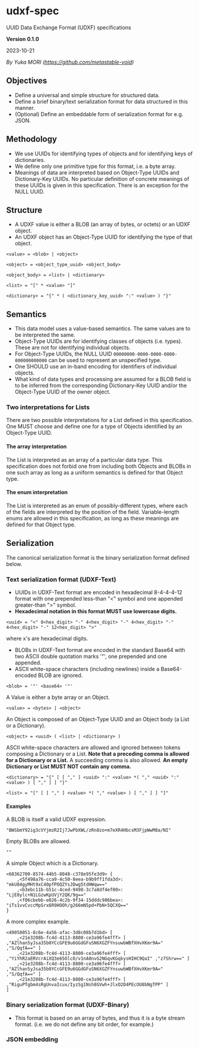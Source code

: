 # udxf-spec
UUID Data Exchange Format (UDXF) specifications

**Version 0.1.0**

2023-10-21

_By Yuka MORI (https://github.com/metastable-void)_

## Objectives

- Define a universal and simple structure for structured data.
- Define a brief binary/text serialization format for data structured in this manner.
- (Optional) Define an embeddable form of serialization format for e.g. JSON.

## Methodology

- We use UUIDs for identifying types of objects and for identifying keys of dictionaries.
- We define only one primitive type for this format, i.e. a byte array.
- Meanings of data are interpreted based on Object-Type UUIDs and Dictionary-Key UUIDs. No particular definition of concrete meanings of these UUIDs is given in this specification. There is an exception for the NULL UUID.

## Structure

- A UDXF value is either a BLOB (an array of bytes, or octets) or an UDXF object.
- An UDXF object has an Object-Type UUID for identifying the type of that object.

```
<value> = <blob> | <object>

<object> = <object_type_uuid> <object_body>

<object_body> = <list> | <dictionary>

<list> = "[" * <value> "]"

<dictionary> = "{" * ( <dictionary_key_uuid> ":" <value> ) "}"
```

## Semantics

- This data model uses a value-based semantics. The same values are to be interpreted the same.
- Object-Type UUIDs are for identifying classes of objects (i.e. types). These are not for identifying individual objects.
- For Object-Type UUIDs, the NULL UUID `00000000-0000-0000-0000-000000000000` can be used to represent an unspecified type.
- One SHOULD use an in-band encoding for identifiers of individual objects.
- What kind of data types and processing are assumed for a BLOB field is to be inferred from the corresponding Dictionary-Key UUID and/or the Object-Type UUID of the owner object.

### Two interpretations for Lists

There are two possible interpretations for a List defined in this specification.
One MUST choose and define one for a type of Objects identified by an Object-Type UUID.

#### The array interpretation

The List is interpreted as an array of a particular data type.
This specification does not forbid one from including both Objects and BLOBs in one such array as long as a uniform semantics is defined for that Object type.

#### The enum interpretation

The List is interpreted as an enum of possibly-different types, where each of the fields are interpreted by the position of the field.
Variable-length enums are allowed in this specification, as long as these meanings are defined for that Object type.

## Serialization

The canonical serialization format is the binary serialization format defined below.

### Text serialization format (UDXF-Text)

- UUIDs in UDXF-Text format are encoded in hexadecimal 8-4-4-4-12 format with one prepended less-than "<" symbol and one appended greater-than ">" symbol.
- **Hexadecimal notation in this format MUST use lowercase digits.**

```
<uuid> = "<" 8<hex_digit> "-" 4<hex_digit> "-" 4<hex_digit> "-" 4<hex_digit> "-" 12<hex_digit> ">"
```

where x's are hexadecimal digits.

- BLOBs in UDXF-Text format are encoded in the standard Base64 with two ASCII double quotation marks '"', one prepended and one appended.
- ASCII white-space characters (including newlines) inside a Base64-encoded BLOB are ignored.

```
<blob> = '"' <base64> '"'
```

A Value is either a byte array or an Object.

```
<value> = <bytes> | <object>
```

An Object is composed of an Object-Type UUID and an Object body (a List or a Dictionary).

```
<object> = <uuid> ( <list> | <dictionary> )
```

ASCII white-space characters are allowed and ignored between tokens composing a Dictionary or a List.
**Note that a preceding comma is allowed for a Dictionary or a List.** A succeeding comma is also allowed.
**An empty Dictionary or List MUST NOT contain any comma.**

```
<dictionary> = "{" [ [ "," ] <uuid> ":" <value> *( "," <uuid> ":" <value> ) [ "," ] ] "}"
```

```
<list> = "[" [ [ "," ] <value> *( "," <value> ) [ "," ] ] "]"
```

#### Examples

A BLOB is itself a valid UDXF expression.

```
"BWSbmY92ig3cVYjmzR2Ij7JwPbXWL/zRn8zo+m7eXR4HbcsM3FjpWwM8a/NI"
```

Empty BLOBs are allowed.

```
""
```

A simple Object which is a Dictionary.

```
<68362700-8574-44b5-8048-c378e95fe3d9> {
    ,<5f498a76-cca9-4c50-8eea-b9b9ff1fda3d>: "mkU84gyMHt9xC40pfPOQZYsJDwg5tdHWqw=="
    ,<b3ebc11b-b51c-4ced-9498-3c7a8df4ef00>: "LjE8ylc+N1LGzwKpUVjY2QK/9g=="
    ,<f06cbebb-e026-4c2b-9f34-15dddc986bea>: "iTs1vvCvccMpSrx6R9HOOh/g266mN5pd+PbN+5QCXQ=="
}
```

A more complex example.

```
<49058051-8c6e-4a56-afac-3d8c08b7d1bd> [
    ,<21e3208b-fc4d-4113-8800-ce3a96fe4fff> [ ,"AZlhan5yJsa35b0YCcGFE9u6GGdGFuSN6XGZFYnsuwbWBfXHvXKmr9A=" ,"S/QqfA==" ]
    ,<21e3208b-fc4d-4113-8800-ce3a96fe4fff> [ ,"YiYhR2aERVcrAiXQ3e65OlcO/v1nA0nvG2NGqvKGqkysHIHC9QaI" ,"z7Shrw==" ]
    ,<21e3208b-fc4d-4113-8800-ce3a96fe4fff> [ ,"AZlhan5yJsa35b0YCcGFE9u6GGdGFuSN6XGZFYnsuwbWBfXHvXKmr9A=" ,"S/QqfA==" ]
    ,<21e3208b-fc4d-4113-8800-ce3a96fe4fff> [ ,"RiguPTgbm4sRgUnvaIcux/IyzSg1Nsh8GVwh+JlxO2D4PEcOU8bNgTPP" ]
]
```

### Binary serialization format (UDXF-Binary)

- This format is based on an array of bytes, and thus it is a byte stream format. (i.e. we do not define any bit order, for example.)

### JSON embedding

